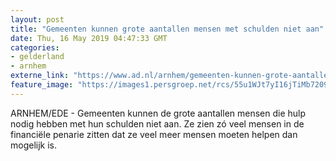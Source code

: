 ```yaml
---
layout: post
title: "Gemeenten kunnen grote aantallen mensen met schulden niet aan"
date: Thu, 16 May 2019 04:47:33 GMT
categories: 
- gelderland 
- arnhem 
externe_link: "https://www.ad.nl/arnhem/gemeenten-kunnen-grote-aantallen-mensen-met-schulden-niet-aan~af5fcbf9/"
feature_image: "https://images1.persgroep.net/rcs/55u1WJt7yI16jTiMb7209oy3p2I/diocontent/142433265/_fitwidth/400/?appId=21791a8992982cd8da851550a453bd7f&quality=0.7"
---
```


ARNHEM/EDE - Gemeenten kunnen de grote aantallen mensen die hulp nodig hebben met hun schulden niet aan. Ze zien zó veel mensen in de financiële penarie zitten dat ze veel meer mensen moeten helpen dan mogelijk is.
